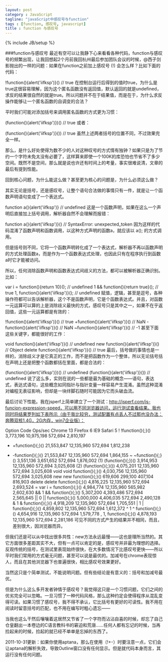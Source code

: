 ```yaml
---
layout: post
category : JavaScript
tagline: "javaScript中感叹号与function"
tags : [function, 感叹号, javascript]
title : function 与感叹号
---
```

{% include JB/setup %}

###function与感叹号
最近有空可以让我静下心来看看各种代码，function与感叹号的频繁出现，让我回想起2个月前我回杭州最后参加团队会议的时候，@西子剑影抛出的一样的问题：如果在function之前加上感叹号 (!) 会怎么样？比如下面的代码：

!function(){alert('iifksp')}()        // true
在控制台运行后得到的值时true，为什么是true这很容易理解，因为这个匿名函数没有返回值，默认返回的就是undefined，求反的结果很自然的就是true。所以问题并不在于结果值，而是在于，为什么求反操作能够让一个匿名函数的自调变的合法？

平时我们可能对添加括号来调用匿名函数的方式更为习惯：

(function(){alert('iifksp')})()        // true
或者：

(function(){alert('iifksp')}())        // true
虽然上述两者括号的位置不同，不过效果完全一样。

那么，是什么好处使得为数不少的人对这种叹号的方式情有独钟？如果只是为了节约一个字符未免太没有必要了，这样算来即使一个100K的库恐怕也节省不了多少空间。既然不是空间，那么就是说也许还有时间上的考量，事实很难说清，文章的最后有提到性能。

回到核心问题，为什么能这么做？甚至更为核心的问题是，为什么必须这么做？

其实无论是括号，还是感叹号，让整个语句合法做的事情只有一件，就是让一个函数声明语句变成了一个表达式。

function a(){alert('iifksp')}        // undefined
这是一个函数声明，如果在这么一个声明后直接加上括号调用，解析器自然不会理解而报错：

function a(){alert('iifksp')}()        // SyntaxError: unexpected_token
因为这样的代码混淆了函数声明和函数调用，以这种方式声明的函数a，就应该以 a(); 的方式调用。

但是括号则不同，它将一个函数声明转化成了一个表达式，解析器不再以函数声明的方式处理函数a，而是作为一个函数表达式处理，也因此只有在程序执行到函数a时它才能被访问。

所以，任何消除函数声明和函数表达式间歧义的方法，都可以被解析器正确识别。比如：

var i = function(){return 10}();        // undefined
1 && function(){return true}();        // true
1, function(){alert('iifksp')}();        // undefined
赋值，逻辑，甚至是逗号，各种操作符都可以告诉解析器，这个不是函数声明，它是个函数表达式。并且，对函数一元运算可以算的上是消除歧义最快的方式，感叹号只是其中之一，如果不在乎返回值，这些一元运算都是有效的：

!function(){alert('iifksp')}()        // true
+function(){alert('iifksp')}()        // NaN
-function(){alert('iifksp')}()        // NaN
~function(){alert('iifksp')}()        // -1
甚至下面这些关键字，都能很好的工作：

void function(){alert('iifksp')}()        // undefined
new function(){alert('iifksp')}()        // Object
delete function(){alert('iifksp')}()        // true
最后，括号做的事情也是一样的，消除歧义才是它真正的工作，而不是把函数作为一个整体，所以无论括号括在声明上还是把整个函数都括在里面，都是合法的：

(function(){alert('iifksp')})()        // undefined
(function(){alert('iifksp')}())        // undefined
说了这么多，实则在说的一些都是最为基础的概念——语句，表达式，表达式语句，这些概念如同指针与指针变量一样容易产生混淆。虽然这种混淆对编程无表征影响，但却是一块绊脚石随时可能因为它而头破血流。

最后讨论下性能。我在jsperf上简单建立了一个测试：http://jsperf.com/js-funcion-expression-speed，可以用不同浏览器访问，运行测试查看结果。我也同时将结果罗列如下表所示（由于我比较穷，测试配置有点丢人不过那也没办法：奔腾双核1.4G，2G内存，win7企业版）：

Option	Code	Ops/sec
Chrome 13	Firefox 6	IE9	Safari 5
!	!function(){;}()	3,773,196	10,975,198	572,694	2,810,197
+	+function(){;}()	21,553,847	12,135,960	572,694	1,812,238
-	-function(){;}()	21,553,847	12,135,960	572,694	1,864,155
~	~function(){;}()	3,551,136	3,651,652	572,694	1,876,002
(1)	(function(){;})()	3,914,953	12,135,960	572,694	3,025,608
(2)	(function(){;}())	4,075,201	12,135,960	572,694	3,025,608
void	void function(){;}()	4,030,756	12,135,960	572,694	3,025,608
new	new function(){;}()	619,606	299,100	407,104	816,903
delete	delete function(){;}()	4,816,225	12,135,960	572,694	2,693,524
=	var i = function(){;}()	4,984,774	12,135,960	565,982	2,602,630
&&	1 && function(){;}()	5,307,200	4,393,486	572,694	2,565,645
||	0 || function(){;}()	5,000,000	4,406,035	572,694	2,490,128
&	1 & function(){;}()	4,918,209	12,135,960	572,694	1,705,551
|	1 | function(){;}()	4,859,802	12,135,960	572,694	1,612,372
^	1 ^ function(){;}()	4,654,916	12,135,960	572,694	1,579,778
,	1, function(){;}()	4,878,193	12,135,960	572,694	2,281,186
可见不同的方式产生的结果并不相同，而且，差别很大，因浏览器而异。

但我们还是可以从中找出很多共性：new方法永远最慢——这也是理所当然的。其它方面很多差距其实不大，但有一点可以肯定的是，感叹号并非最为理想的选择。反观传统的括号，在测试里表现始终很快，在大多数情况下比感叹号更快——所以平时我们常用的方式毫无问题，甚至可以说是最优的。加减号在chrome表现惊人，而且在其他浏览器下也普遍很快，相比感叹号效果更好。

当然这只是个简单测试，不能说明问题。但有些结论是有意义的：括号和加减号最优。

但是为什么这么多开发者钟情于感叹号？我觉得这只是一个习惯问题，它们之间的优劣完全可以忽略。一旦习惯了一种代码风格，那么这种约定会使得程序从混乱变得可读。如果习惯了感叹号，我不得不承认，它比括号有更好的可读性。我不用在阅读时留意括号的匹配，也不用在编写时粗心遗忘——

当我也这么干然后嚷嚷着这居然又节省了一个字符而沾沾自喜的时候，却忘了自己仓皇翻出一本卷边的C语言教科书的窘迫和荒唐……任何人都有忘记的时候，当再捡起来的时候，捡起的就已经不单单是忘掉的东西了。

2011-10-31更新：如果你使用aptana，那么在使用（!+-）时要注意一点，它们会让aptana的解析失效，导致Outline窗口没有任何显示。但是就代码本身而言，其运行没有任何问题。